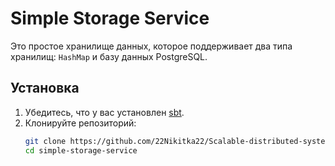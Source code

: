 # Simple Storage Service

Это простое хранилище данных, которое поддерживает два типа хранилищ: `HashMap` и базу данных PostgreSQL.

## Установка

1. Убедитесь, что у вас установлен [sbt](https://www.scala-sbt.org/).
2. Клонируйте репозиторий:
   ```bash
   git clone https://github.com/22Nikitka22/Scalable-distributed-systems
   cd simple-storage-service